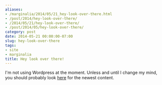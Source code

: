 ```yaml
---
aliases:
- /marginalia/2014/05/21_hey-look-over-there.html
- /post/2014/hey-look-over-there/
- /2014/05/21/hey-look-over-there/
- /post/2014/05/hey-look-over-there/
category: post
date: 2014-05-21 00:00:00-07:00
slug: hey-look-over-there
tags:
- site
- marginalia
title: Hey look over there!
---
```


I'm not using Wordpress at the moment. Unless and until I change my  mind, you should probably look [here](https://randomgeekery.org/) for the newest content.
